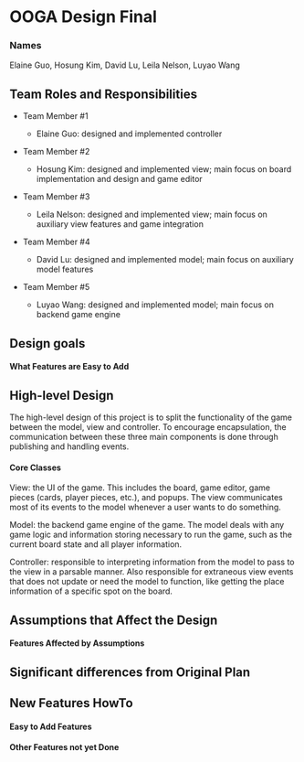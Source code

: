 # OOGA Design Final
### Names
Elaine Guo, Hosung Kim, David Lu, Leila Nelson, Luyao Wang

## Team Roles and Responsibilities

 * Team Member #1
   * Elaine Guo: designed and implemented controller

 * Team Member #2
   * Hosung Kim: designed and implemented view; main focus on board implementation and design and game editor

 * Team Member #3
   * Leila Nelson: designed and implemented view; main focus on auxiliary view features and game integration

 * Team Member #4
   * David Lu: designed and implemented model; main focus on auxiliary model features

 * Team Member #5
   * Luyao Wang: designed and implemented model; main focus on backend game engine


## Design goals

#### What Features are Easy to Add


## High-level Design
The high-level design of this project is to split the functionality of the game between the model, view and controller.
To encourage encapsulation, the communication between these three main components is done through publishing and handling
events.

#### Core Classes
View: the UI of the game. This includes the board, game editor, game pieces (cards, player pieces, etc.), and popups. The
view communicates most of its events to the model whenever a user wants to do something.

Model: the backend game engine of the game. The model deals with any game logic and information storing necessary to run
the game, such as the current board state and all player information.

Controller: responsible to interpreting information from the model to pass to the view in a parsable manner. Also responsible
for extraneous view events that does not update or need the model to function, like getting the place information of a 
specific spot on the board.


## Assumptions that Affect the Design

#### Features Affected by Assumptions


## Significant differences from Original Plan


## New Features HowTo

#### Easy to Add Features

#### Other Features not yet Done

